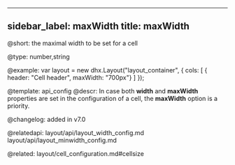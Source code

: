 
---
sidebar_label: maxWidth
title: maxWidth
---          

@short: the maximal width to be set for a cell





@type: number,string

@example: 
var layout = new dhx.Layout("layout_container", {
    cols: [
      { header: "Cell header", maxWidth: "700px"}
    ]
});


@template:	api_config
@descr: 
In case both **width** and **maxWidth** properties are set in the configuration of a cell, the **maxWidth** option is a priority.

@changelog: added in v7.0

@relatedapi:
layout/api/layout_width_config.md
layout/api/layout_minwidth_config.md

@related: layout/cell_configuration.md#cellsize
